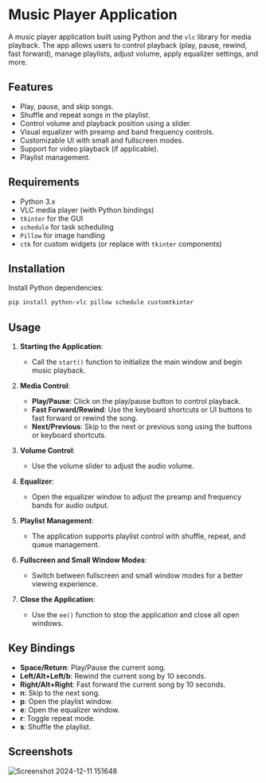 # Music Player Application

A music player application built using Python and the `vlc` library for media playback. The app allows users to control playback (play, pause, rewind, fast forward), manage playlists, adjust volume, apply equalizer settings, and more.

## Features

- Play, pause, and skip songs.
- Shuffle and repeat songs in the playlist.
- Control volume and playback position using a slider.
- Visual equalizer with preamp and band frequency controls.
- Customizable UI with small and fullscreen modes.
- Support for video playback (if applicable).
- Playlist management.

## Requirements

- Python 3.x
- VLC media player (with Python bindings)
- `tkinter` for the GUI
- `schedule` for task scheduling
- `Pillow` for image handling
- `ctk` for custom widgets (or replace with `tkinter` components)

## Installation

Install Python dependencies:

  ```bash
pip install python-vlc pillow schedule customtkinter
 ```
## Usage

1. **Starting the Application**:
   - Call the `start()` function to initialize the main window and begin music playback.

2. **Media Control**:
   - **Play/Pause**: Click on the play/pause button to control playback.
   - **Fast Forward/Rewind**: Use the keyboard shortcuts or UI buttons to fast forward or rewind the song.
   - **Next/Previous**: Skip to the next or previous song using the buttons or keyboard shortcuts.

3. **Volume Control**:
   - Use the volume slider to adjust the audio volume.

4. **Equalizer**:
   - Open the equalizer window to adjust the preamp and frequency bands for audio output.

5. **Playlist Management**:
   - The application supports playlist control with shuffle, repeat, and queue management.

6. **Fullscreen and Small Window Modes**:
   - Switch between fullscreen and small window modes for a better viewing experience.

7. **Close the Application**:
   - Use the `ee()` function to stop the application and close all open windows.

## Key Bindings

- **Space/Return**: Play/Pause the current song.
- **Left/Alt+Left/b**: Rewind the current song by 10 seconds.
- **Right/Alt+Right**: Fast forward the current song by 10 seconds.
- **n**: Skip to the next song.
- **p**: Open the playlist window.
- **e**: Open the equalizer window.
- **r**: Toggle repeat mode.
- **s**: Shuffle the playlist.

## Screenshots

![Screenshot 2024-12-11 151648](https://github.com/user-attachments/assets/bdcd1bf5-7611-4cea-9f15-9ceb0a6455ad)

